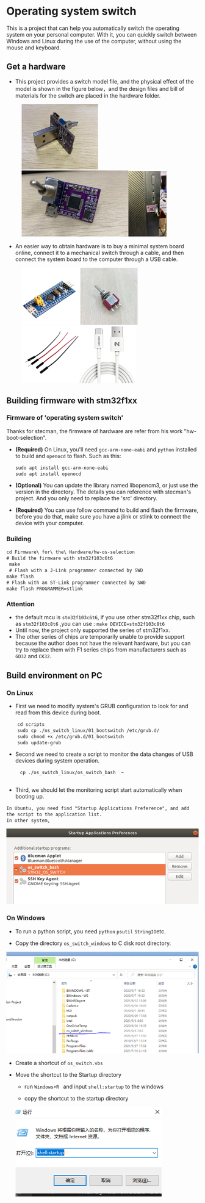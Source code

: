 # Operating system switch
 This is a project that can help you automatically switch the operating system on your personal computer. With it, you can quickly switch between Windows and Linux during the use of the computer, without using the mouse and keyboard.

## Get a  hardware
- This project provides a switch model file, and the physical effect of the model is shown in the figure below，and the design files and bill of materials for the switch are placed in the hardware folder.
<figure class="Three">
    <img src="./pictures/switch_01.jpg" width=200/><img src="./pictures/switch_02.jpg"width=280/><img src="./pictures/switch_03.jpg"width=100/>
</figure>


-  An easier way to obtain hardware is to buy a minimal system board online, connect it to a mechanical switch through a cable, and then connect the system board to the computer through a USB cable.

<figure class="four">
    <img src="./pictures/MinimumSystemDevelopmentBoard.jpg" width=150/> <img src="./pictures/toggle_switch.jpg"width=150/><img src="./pictures/cable.jpg"width=150/><img src="./pictures/usb.jpeg"width=150/>
</figure>

## Building firmware with stm32f1xx


### Firmware of  'operating system switch'
Thanks for stecman, the firmware of hardware are refer from his work "hw-boot-selection".

- **(Required)**  On Linux, you'll need `gcc-arm-none-eabi` and `python` installed to build and `openocd` to flash. Such as this:
    ```
    sudo apt install gcc-arm-none-eabi
    sudo apt install openocd
    ```

- **(Optional)** You can update the library  named libopencm3, or just use the version in the directory. The details you can reference with stecman's project. And you only need to replace the 'src' directory.

- **(Required)** You can use follow command to build and flash the firmware,  before you do that, make sure you have a jlink or stlink to connect the device with your computer. 

### Building

```
cd Firmware\ for\ the\ Hardware/hw-os-selection
# Build the firmware with stm32f103c6t6
 make   
 # Flash with a J-Link programmer connected by SWD
make flash 
# Flash with an ST-Link programmer connected by SWD
make flash PROGRAMMER=stlink
```

### Attention

-  the default  mcu  is  `stm32f103c6t6`,  if you use other stm32f1xx chip,  such as `stm32f103c8t6` ,you can use :  `make DEVICE=stm32f103c8t6`
-  Until now,  the project only supported the series of stm32f1xx.
- The other series of chips are temporarily unable to provide support because the author does not have the relevant hardware, but you can try to replace them with F1 series chips from manufacturers such as `GD32` and `CK32`.


##  Build environment on PC

### On Linux
- First we need  to modify  system's GRUB configuration to look for and read from this device during boot.
```
    cd scripts
    sudo cp ./os_switch_linux/01_bootswitch /etc/grub.d/
    sudo chmod +x /etc/grub.d/01_bootswitch
    sudo update-grub

```
- Second we need to create a script to monitor the data changes of USB devices during system operation.
```
     cp ./os_switch_linux/os_switch_bash  ~
    
```


- Third, we should let the monitoring script start automatically when booting up.
```
In Ubuntu, you need find "Startup Applications Preference", and add the script to the application list.
In other system, 

```
  <img src="./pictures/startup.png"  > 

### On Windows
- To run a python script, you need `python` `psutil` `StringIO`etc. 

- Copy the directory `os_switch_windows` to C disk root directory.

<img src="./pictures/win_script.png"  > 

- Create a shortcut of `os_switch.vbs`
- Move the shortcut to the Startup directory
 
   - run `Windows+R ` and input `shell:startup` to the windows

   - copy the shortcut to the startup directory

   <img src="./pictures/start_win.png"  > 